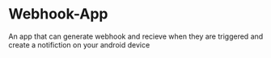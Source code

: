 # Webhook-App
An app that can generate webhook and recieve when they are triggered and create a notifiction on your android device
